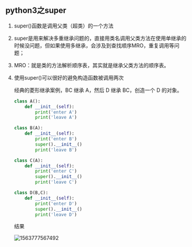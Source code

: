 ##  python3之super

1. super()函数是调用父类（超类）的一个方法

2. super是用来解决多重继承问题的，直接用类名调用父类方法在使用单继承的时候没问题，但如果使用多继承，会涉及到查找顺序MRO，重复调用等问题；

3. MRO：就是类的方法解析顺序表，其实就是继承父类方法的顺序表。

4. 使用super()可以很好的避免构造函数被调用两次

   经典的菱形继承案例，BC 继承 A，然后 D 继承 BC，创造一个 D 的对象。

   ```python
   class A():
       def __init__(self):
           print('enter A')
           print('leave A')
   
   class B(A):
       def __init__(self):
           print('enter B')
           super().__init__()
           print('leave B')
   
   class C(A):
       def __init__(self):
           print('enter C')
           super().__init__()
           print('leave C')
   
   class D(B,C):
       def __init__(self):
           print('enter D')
           super().__init__()
           print('leave D')
   ```



   结果

   ![1563777567492](C:\Users\xulin6\AppData\Roaming\Typora\typora-user-images\1563777567492.png)